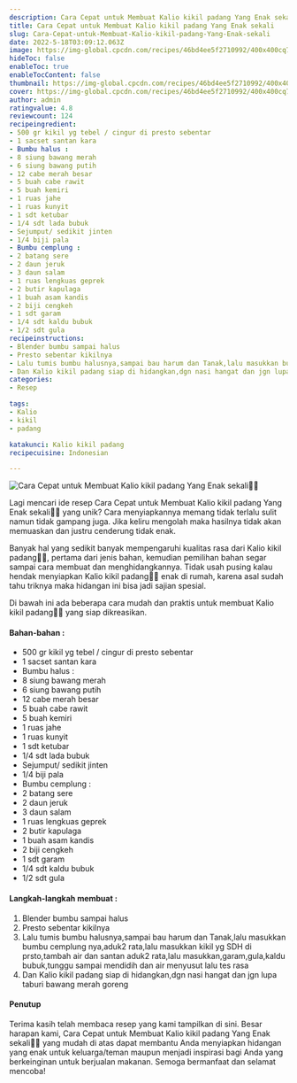 ```yaml
---
description: Cara Cepat untuk Membuat Kalio kikil padang Yang Enak sekali"
title: Cara Cepat untuk Membuat Kalio kikil padang Yang Enak sekali
slug: Cara-Cepat-untuk-Membuat-Kalio-kikil-padang-Yang-Enak-sekali
date: 2022-5-18T03:09:12.063Z
image: https://img-global.cpcdn.com/recipes/46bd4ee5f2710992/400x400cq70/photo.jpg
hideToc: false
enableToc: true
enableTocContent: false
thumbnail: https://img-global.cpcdn.com/recipes/46bd4ee5f2710992/400x400cq70/photo.jpg
cover: https://img-global.cpcdn.com/recipes/46bd4ee5f2710992/400x400cq70/photo.jpg
author: admin
ratingvalue: 4.8
reviewcount: 124
recipeingredient:
- 500 gr kikil yg tebel / cingur di presto sebentar
- 1 sacset santan kara
- Bumbu halus :
- 8 siung bawang merah
- 6 siung bawang putih
- 12 cabe merah besar
- 5 buah cabe rawit
- 5 buah kemiri
- 1 ruas jahe
- 1 ruas kunyit
- 1 sdt ketubar
- 1/4 sdt lada bubuk
- Sejumput/ sedikit jinten
- 1/4 biji pala
- Bumbu cemplung :
- 2 batang sere
- 2 daun jeruk
- 3 daun salam
- 1 ruas lengkuas geprek
- 2 butir kapulaga
- 1 buah asam kandis
- 2 biji cengkeh
- 1 sdt garam
- 1/4 sdt kaldu bubuk
- 1/2 sdt gula
recipeinstructions:
- Blender bumbu sampai halus
- Presto sebentar kikilnya
- Lalu tumis bumbu halusnya,sampai bau harum dan Tanak,lalu masukkan bumbu cemplung nya,aduk2 rata,lalu masukkan kikil yg SDH di prsto,tambah air dan santan aduk2 rata,lalu masukkan,garam,gula,kaldu bubuk,tunggu sampai mendidih dan air menyusut lalu tes rasa
- Dan Kalio kikil padang siap di hidangkan,dgn nasi hangat dan jgn lupa taburi bawang merah goreng
categories:
- Resep

tags:
- Kalio
- kikil
- padang

katakunci: Kalio kikil padang
recipecuisine: Indonesian

---
```


![Cara Cepat untuk Membuat Kalio kikil padang Yang Enak sekali👩‍🍳](https://img-global.cpcdn.com/recipes/46bd4ee5f2710992/400x400cq70/photo.jpg)

Lagi mencari ide resep Cara Cepat untuk Membuat Kalio kikil padang Yang Enak sekali👩‍🍳 yang unik? Cara menyiapkannya memang tidak terlalu sulit namun tidak gampang juga. Jika keliru mengolah maka hasilnya tidak akan memuaskan dan justru cenderung tidak enak.

Banyak hal yang sedikit banyak mempengaruhi kualitas rasa dari Kalio kikil padang👩‍🍳, pertama dari jenis bahan, kemudian pemilihan bahan segar sampai cara membuat dan menghidangkannya. Tidak usah pusing kalau hendak menyiapkan Kalio kikil padang👩‍🍳 enak di rumah, karena asal sudah tahu triknya maka hidangan ini bisa jadi sajian spesial.

Di bawah ini ada beberapa cara mudah dan praktis untuk membuat Kalio kikil padang👩‍🍳 yang siap dikreasikan.

<!--inarticleads1-->

#### Bahan-bahan :

- 500 gr kikil yg tebel / cingur di presto sebentar
- 1 sacset santan kara
- Bumbu halus :
- 8 siung bawang merah
- 6 siung bawang putih
- 12 cabe merah besar
- 5 buah cabe rawit
- 5 buah kemiri
- 1 ruas jahe
- 1 ruas kunyit
- 1 sdt ketubar
- 1/4 sdt lada bubuk
- Sejumput/ sedikit jinten
- 1/4 biji pala
- Bumbu cemplung :
- 2 batang sere
- 2 daun jeruk
- 3 daun salam
- 1 ruas lengkuas geprek
- 2 butir kapulaga
- 1 buah asam kandis
- 2 biji cengkeh
- 1 sdt garam
- 1/4 sdt kaldu bubuk
- 1/2 sdt gula

<!--inarticleads2-->

#### Langkah-langkah membuat :

1. Blender bumbu sampai halus
1. Presto sebentar kikilnya
1. Lalu tumis bumbu halusnya,sampai bau harum dan Tanak,lalu masukkan bumbu cemplung nya,aduk2 rata,lalu masukkan kikil yg SDH di prsto,tambah air dan santan aduk2 rata,lalu masukkan,garam,gula,kaldu bubuk,tunggu sampai mendidih dan air menyusut lalu tes rasa
1. Dan Kalio kikil padang siap di hidangkan,dgn nasi hangat dan jgn lupa taburi bawang merah goreng

#### Penutup

Terima kasih telah membaca resep yang kami tampilkan di sini. Besar harapan kami, Cara Cepat untuk Membuat Kalio kikil padang Yang Enak sekali👩‍🍳 yang mudah di atas dapat membantu Anda menyiapkan hidangan yang enak untuk keluarga/teman maupun menjadi inspirasi bagi Anda yang berkeinginan untuk berjualan makanan. Semoga bermanfaat dan selamat mencoba!